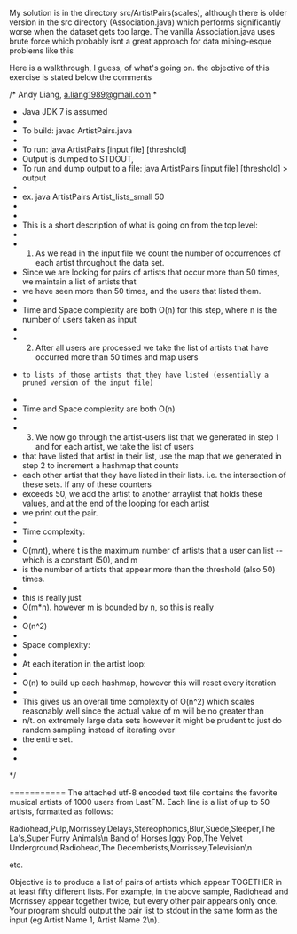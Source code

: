 My solution is in the directory src/ArtistPairs(scales), although there is older version in the src directory (Association.java) which performs significantly worse when the dataset gets too large.
The vanilla Association.java uses brute force which probably isnt a great approach for data mining-esque problems like this

Here is a walkthrough, I guess, of what's going on. the objective of this exercise is stated below the comments

/* Andy Liang, a.liang1989@gmail.com 
*
* Java JDK 7 is assumed 
*
* To build: javac ArtistPairs.java
*
* To run: java ArtistPairs [input file] [threshold]
* Output is dumped to STDOUT,
* To run and dump output to a file: java ArtistPairs [input file] [threshold] > output
*
* ex. java ArtistPairs Artist_lists_small 50
*
* 
* This is a short description of what is going on from the top level:
* 
* 1) As we read in the input file we count the number of occurrences of each artist throughout the data set.
*   Since we are looking for pairs of artists that occur more than 50 times, we maintain a list of artists that
*   we have seen more than 50 times, and the users that listed them.
* 
* Time and Space complexity are both O(n) for this step, where n is the number of users taken as input
* 
* 2) After all users are processed we take the list of artists that have occurred more than 50 times and map users
*	  to lists of those artists that they have listed (essentially a pruned version of the input file) 
* 
* Time and Space complexity are both O(n)
* 
* 3) We now go through the artist-users list that we generated in step 1 and for each artist, we take the list of users
*   that have listed that artist in their list, use the map that we generated in step 2 to increment a hashmap that counts 
*    each other artist that they have listed in their lists. i.e. the intersection of these sets. If any of these counters
*    exceeds 50, we add the artist to another arraylist that holds these values, and at the end of the looping for each artist
*    we print out the pair.
*    
*   Time complexity: 
* 
* O(m*n*t), where t is the maximum number of artists that a user can list -- which is a constant (50), and m 
* is the number of artists that appear more than the threshold (also 50) times.
* 
*	 this is really just 
*	 O(m*n). however m is bounded by n, so this is really
*
*	 O(n^2)
*	
*  Space complexity:
*  
*  At each iteration in the artist loop:
*  
*  O(n) to build up each hashmap, however this will reset every iteration
*
*	This gives us an overall time complexity of O(n^2) which scales reasonably well since the actual value of m will be no greater than
*	n/t. on extremely large data sets however it might be prudent to just do random sampling instead of iterating over
*  the entire set.
*  
*
*/


===========
The attached utf-8 encoded text file contains the favorite musical artists of 1000 users from LastFM. Each line is a list of up to 50 artists, formatted as follows:

 

Radiohead,Pulp,Morrissey,Delays,Stereophonics,Blur,Suede,Sleeper,The La's,Super Furry Animals\n Band of Horses,Iggy Pop,The Velvet Underground,Radiohead,The Decemberists,Morrissey,Television\n

etc.

 

Objective is to produce a list of pairs of artists which appear TOGETHER in at least fifty different lists. For example, in the above sample, Radiohead and Morrissey appear together twice, but every other pair appears only once. Your program should output the pair list to stdout in the same form as the input (eg Artist Name 1, Artist Name 2\n).

